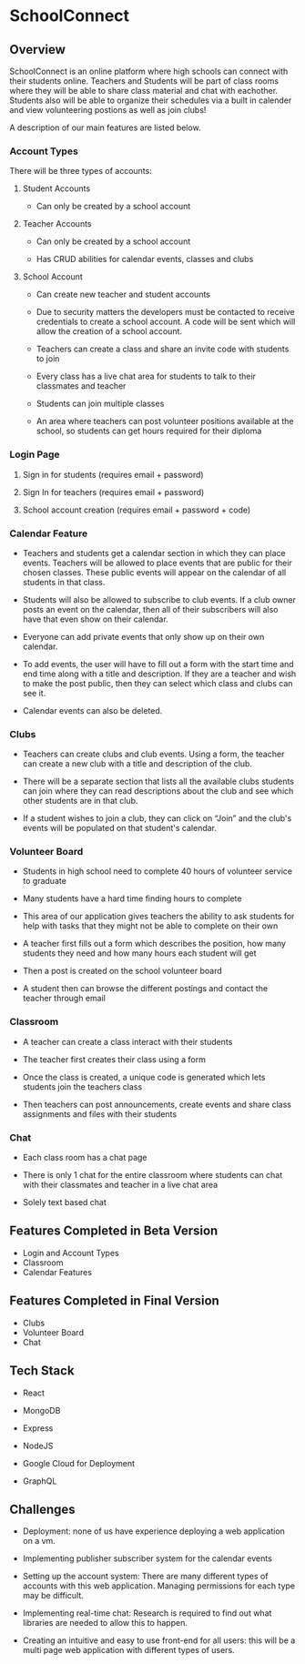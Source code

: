 # SchoolConnect
## Overview
SchoolConnect is an online platform where high schools can connect with their students online. Teachers and Students will be part of class rooms where they will be able to share class material and chat with eachother. Students also will be able to organize their schedules via a built in calender and view volunteering postions as well as join clubs!

A description of our main features are listed below.

### Account Types
There will be three types of accounts:
    

1.  Student Accounts
    

	-   Can only be created by a school account
    

2.  Teacher Accounts
    

	-   Can only be created by a school account
    
	-   Has CRUD abilities for calendar events, classes and clubs
    

3.  School Account
    

	-   Can create new teacher and student accounts
    
	-   Due to security matters the developers must be contacted to receive credentials to create a school account. A code will be sent which will allow the creation of a school account.
    

	-   Teachers can create a class and share an invite code with students to join
    
	-   Every class has a live chat area for students to talk to their classmates and teacher
    
	-   Students can join multiple classes
    
	-   An area where teachers can post volunteer positions available at the school, so students can get hours required for their diploma
    

### Login Page
    
1.  Sign in for students (requires email + password)
    
2.  Sign In for teachers (requires email + password)
    
3.  School account creation (requires email + password + code)
    

### Calendar Feature

-   Teachers and students get a calendar section in which they can place events. Teachers will be allowed to place events that are public for their chosen classes. These public events will appear on the calendar of all students in that class.
    
-   Students will also be allowed to subscribe to club events. If a club owner posts an event on the calendar, then all of their subscribers will also have that even show on their calendar.
    
-   Everyone can add private events that only show up on their own calendar.
    
-   To add events, the user will have to fill out a form with the start time and end time along with a title and description. If they are a teacher and wish to make the post public, then they can select which class and clubs can see it.
    
-   Calendar events can also be deleted.
    

### Clubs

-   Teachers can create clubs and club events. Using a form, the teacher can create a new club with a title and description of the club.
    
-   There will be a separate section that lists all the available clubs students can join where they can read descriptions about the club and see which other students are in that club.
    
-   If a student wishes to join a club, they can click on “Join” and the club's events will be populated on that student's calendar.
    

### Volunteer Board

-   Students in high school need to complete 40 hours of volunteer service to graduate
    
-   Many students have a hard time finding hours to complete
    
-   This area of our application gives teachers the ability to ask students for help with tasks that they might not be able to complete on their own
    
-   A teacher first fills out a form which describes the position, how many students they need and how many hours each student will get
    
-   Then a post is created on the school volunteer board
    
-   A student then can browse the different postings and contact the teacher through email
    

### Classroom

-   A teacher can create a class interact with their students
    
-   The teacher first creates their class using a form
    
-   Once the class is created, a unique code is generated which lets students join the teachers class
    
-   Then teachers can post announcements, create events and share class assignments and files with their students
    

### Chat

-   Each class room has a chat page
    

-   There is only 1 chat for the entire classroom where students can chat with their classmates and teacher in a live chat area
    
-   Solely text based chat
    
## Features Completed in Beta Version
- Login and Account Types
- Classroom
- Calendar Features
## Features Completed in Final Version
- Clubs
- Volunteer Board
- Chat
## Tech Stack

-   React
    
-   MongoDB
    
-   Express
    
-   NodeJS
    
-   Google Cloud for Deployment
    
-   GraphQL
    

  

## Challenges

-   Deployment: none of us have experience deploying a web application on a vm.
    
-   Implementing publisher subscriber system for the calendar events
    
-   Setting up the account system: There are many different types of accounts with this web application. Managing permissions for each type may be difficult.
    
-   Implementing real-time chat: Research is required to find out what libraries are needed to allow this to happen.
    
-   Creating an intuitive and easy to use front-end for all users: this will be a multi page web application with different types of users.
